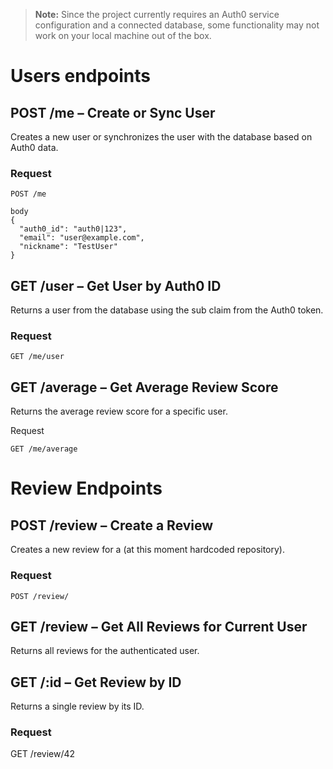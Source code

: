 > **Note:** Since the project currently requires an Auth0 service configuration and a connected database, some functionality may not work on your local machine out of the box.

# Users endpoints

## POST /me – Create or Sync User

Creates a new user or synchronizes the user with the database based on Auth0 data.

### Request

```http
POST /me

body
{
  "auth0_id": "auth0|123",
  "email": "user@example.com",
  "nickname": "TestUser"
}

```

## GET /user – Get User by Auth0 ID

Returns a user from the database using the sub claim from the Auth0 token.

### Request

```
GET /me/user
```

## GET /average – Get Average Review Score

Returns the average review score for a specific user.

Request

```
GET /me/average
```

# Review Endpoints

## POST /review – Create a Review

Creates a new review for a (at this moment hardcoded repository).

### Request

```http
POST /review/
```

## GET /review – Get All Reviews for Current User

Returns all reviews for the authenticated user.

## GET /:id – Get Review by ID

Returns a single review by its ID.

### Request

GET /review/42
